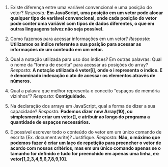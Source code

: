 1. Existe diferença entre uma variável convencional e uma posição do vetor?
_Resposta:_ **Em JavaScript, uma posição em um vetor pode alocar qualquer tipo de variável convencional, onde cada posição do vetor pode conter uma variável com tipos de dados diferentes, o que em outras linguagens talvez não seja possível.**

2. Como fazemos para acessar informações em um vetor?
_Resposta:_ **Utilizamos os indice referente a sua posição para acessar as informações de um conteudo em um vetor.**

3. Qual a notação utilizada para uso dos índices? Em outras palavras: Qual o nome da “forma de escrita” para  acessar as posições do array?
_Resposta:_ **A notação utilizada é vetor[i], onde o i representa o índice. E é denominado indexação o ato de acessar os elementos através de números.**

4. Qual a palavra que melhor representa o conceito “espaços de memória vizinhos”?
_Resposta:_ **Contiguidade.**

5. Na declaração dos arrays em JavaScript, qual a forma de dizer a sua capacidade?
_Resposta:_ **Podemos dizer new Array(10), ou simplesmente criar um vetor[], e atribuir ao longo do programa a quantidade de espaços necessários.**

6. É possível escrever todo o conteúdo do vetor em um único comando de escrita (Ex. document.write)? Justifique.
_Resposta:_ **Não, o máximo que podemos fazer é criar um laço de repetição para preencher o vetor de acordo com nossos critérios, mas em um único comando apenas se o tamanho for definido e tudo for preenchido em apenas uma linha, ex: vetor[1,2,3,4,5,6,7,8,9,10].**
